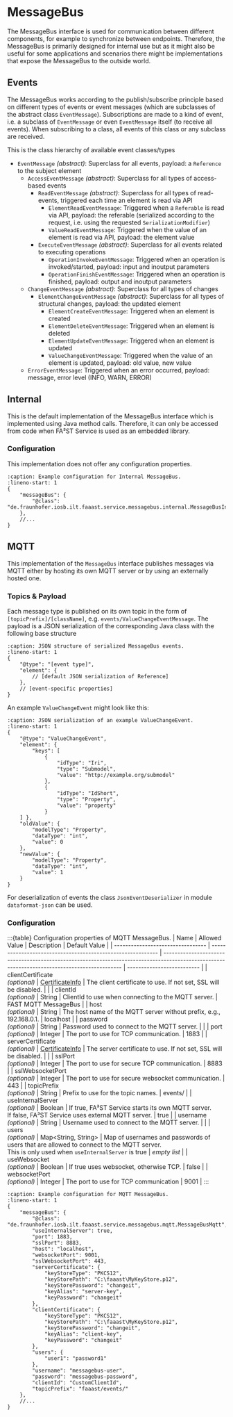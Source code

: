 # MessageBus

The MessageBus interface is used for communication between different components, for example to synchronize between endpoints.
Therefore, the MessageBus is primarily designed for internal use but as it might also be useful for some applications and scenarios there might be implementations that expose the MessageBus to the outside world.

## Events

The MessageBus works according to the publish/subscribe principle based on different types of events or event messages (which are subclasses of the abstract class `EventMessage`).
Subscriptions are made to a kind of event, i.e. a subclass of `EventMessage` or even `EventMessage` itself (to receive all events).
When subscribing to a class, all events of this class or any subclass are received.

This is the class hierarchy of available event classes/types

-   `EventMessage` *(abstract)*:						Superclass for all events, payload: a `Reference` to the subject element
	-   `AccessEventMessage` *(abstract)*:				Superclass for all types of access-based events
		-   `ReadEventMessage` *(abstract)*:			Superclass for all types of read-events, triggered each time an element is read via API
			-   `ElementReadEventMessage`:				Triggered when a `Referable` is read via API, payload: the referable (serialized according to the request, i.e. using the requested `SerializationModifier`)
			-   `ValueReadEventMessage`:				Triggered when the value of an element is read via API, payload: the element value
		-   `ExecuteEventMessage` *(abstract)*:			Superclass for all events related to executing operations
			-   `OperationInvokeEventMessage`:			Triggered when an operation is invoked/started, payload: input and inoutput parameters
			-   `OperationFinishEventMessage`:			Triggered when an operation is finished, payload: output and inoutput parameters
	-   `ChangeEventMessage` *(abstract)*:				Superclass for all types of changes
		-   `ElementChangeEventMessage` *(abstract)*:	Superclass for all types of structural changes, payload: the updated element
			-   `ElementCreateEventMessage`:			Triggered when an element is created
			-   `ElementDeleteEventMessage`:			Triggered when an element is deleted
			-   `ElementUpdateEventMessage`:			Triggered when an element is updated
			-   `ValueChangeEventMessage`:				Triggered when the value of an element is updated, payload: old value, new value
	-   `ErrorEventMessage`:							Triggered when an error occurred, payload: message, error level (INFO, WARN, ERROR)


## Internal

This is the default implementation of the MessageBus interface which is implemented using Java method calls.
Therefore, it can only be accessed from code when FA³ST Service is used as an embedded library.

### Configuration

This implementation does not offer any configuration properties.

```{code-block} json
:caption: Example configuration for Internal MessageBus.
:lineno-start: 1
{
	"messageBus": {
		"@class": "de.fraunhofer.iosb.ilt.faaast.service.messagebus.internal.MessageBusInternal"
	},
	//...
}
```

## MQTT

This implementation of the `MessageBus` interface publishes messages via MQTT either by hosting its own MQTT server or by using an externally hosted one.

### Topics & Payload

Each message type is published on its own topic in the form of `[topicPrefix]/[className]`, e.g. `events/ValueChangeEventMessage`.
The payload is a JSON serialization of the corresponding Java class with the following base structure

```{code-block} json
:caption: JSON structure of serialized MessageBus events.
:lineno-start: 1
{
	"@type": "[event type]",
	"element": { 
		// [default JSON serialization of Reference] 
	},
	// [event-specific properties]
}
```

An example `ValueChangeEvent` might look like this:

```{code-block} json
:caption: JSON serialization of an example ValueChangeEvent.
:lineno-start: 1
{
    "@type": "ValueChangeEvent",
    "element": {
        "keys": [
            {
                "idType": "Iri",
                "type": "Submodel",
                "value": "http://example.org/submodel"
            },
            {
                "idType": "IdShort",
                "type": "Property",
                "value": "property"
            }
    ] },
    "oldValue": {
        "modelType": "Property",
        "dataType": "int",
        "value": 0
    },
    "newValue": {
        "modelType": "Property",
        "dataType": "int",
        "value": 1
    }
}
```

For deserialization of events the class `JsonEventDeserializer` in module `dataformat-json` can be used.


### Configuration

:::{table} Configuration properties of MQTT MessageBus.
| Name                              | Allowed Value                                               | Description                                                                                                                                   | Default Value              |
| --------------------------------- | ----------------------------------------------------------- | --------------------------------------------------------------------------------------------------------------------------------------------- | -------------------------- |
| clientCertificate<br>*(optional)* | [CertificateInfo](#providing-certificates-in-configuration) | The client certificate to use. If not set, SSL will be disabled.                                                                              |                            |
| clientId<br>*(optional)*          | String                                                      | ClientId to use when connecting to the MQTT server.                                                                                           | FAST MQTT MessageBus       |
| host<br>*(optional)*              | String                                                      | The host name of the MQTT server without prefix, e.g., 192.168.0.1.                                                                           | localhost                  |
| password<br>*(optional)*          | String                                                      | Password used to connect to the MQTT server.                                                                                                  |                            |
| port<br>*(optional)*              | Integer                                                     | The port to use for TCP communication.                                                                                                        | 1883                       |
| serverCertificate<br>*(optional)* | [CertificateInfo](#providing-certificates-in-configuration) | The server certificate to use. If not set, SSL will be disabled.                                                                              |                            |
| sslPort<br>*(optional)*           | Integer                                                     | The port to use for secure TCP communication.                                                                                                 | 8883                       |
| sslWebsocketPort<br>*(optional)*  | Integer                                                     | The port to use for secure websocket communication.                                                                                           | 443                        |
| topicPrefix<br>*(optional)*       | String                                                      | Prefix to use for the topic names.                                                                                                            | events/                    |
| useInternalServer<br>*(optional)* | Boolean                                                     | If true, FA³ST Service starts its own MQTT server.<br>If false, FA³ST Service uses external MQTT server.                                      | true                       |
| username<br>*(optional)*          | String                                                      | Username used to connect to the MQTT server.                                                                                                  |                            |
| users<br>*(optional)*             | Map<String, String>                                         | Map of usernames and passwords of users that are allowed to connect to the MQTT server.<br>This is only used when `useInternalServer` is true | *empty list*               |
| useWebsocket<br>*(optional)*      | Boolean                                                     | If true uses websocket, otherwise TCP.                                                                                                        | false                      |
| websocketPort<br>*(optional)*     | Integer                                                     | The port to use for TCP communication                                                                                                         | 9001                       |
:::

```{code-block} json
:caption: Example configuration for MQTT MessageBus.
:lineno-start: 1
{
	"messageBus": {
		"@class": "de.fraunhofer.iosb.ilt.faaast.service.messagebus.mqtt.MessageBusMqtt",
		"useInternalServer": true,
		"port": 1883,
		"sslPort": 8883,
		"host": "localhost",
		"websocketPort": 9001,
		"sslWebsocketPort": 443,
		"serverCertificate": {
			"keyStoreType": "PKCS12",
			"keyStorePath": "C:\faaast\MyKeyStore.p12",
			"keyStorePassword": "changeit",
			"keyAlias": "server-key",
			"keyPassword": "changeit"
		},
		"clientCertificate": {
			"keyStoreType": "PKCS12",
			"keyStorePath": "C:\faaast\MyKeyStore.p12",
			"keyStorePassword": "changeit",
			"keyAlias": "client-key",
			"keyPassword": "changeit"
		},
		"users": {
			"user1": "password1"
		},
		"username": "messagebus-user",
		"password": "messagebus-password",
		"clientId": "CustomClientId",
		"topicPrefix": "faaast/events/"
	},
	//...
}
```
